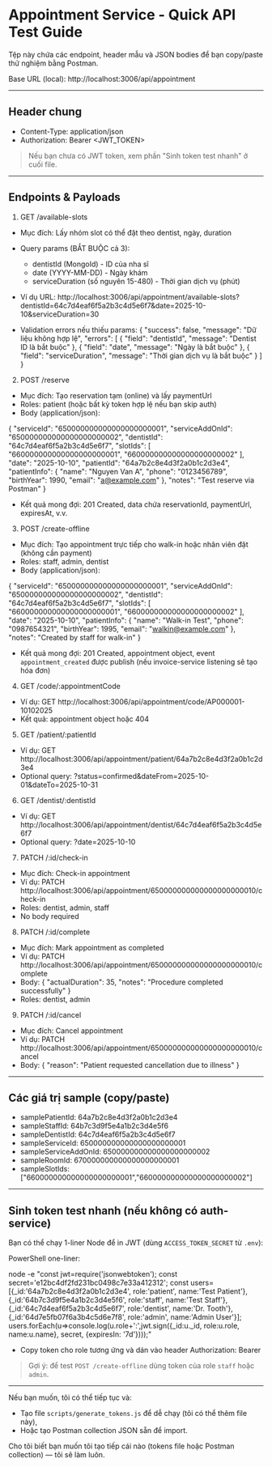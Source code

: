 # Appointment Service - Quick API Test Guide

Tệp này chứa các endpoint, header mẫu và JSON bodies để bạn copy/paste thử nghiệm bằng Postman.

Base URL (local):
http://localhost:3006/api/appointment

---

## Header chung
- Content-Type: application/json
- Authorization: Bearer <JWT_TOKEN>

> Nếu bạn chưa có JWT token, xem phần "Sinh token test nhanh" ở cuối file.

---

## Endpoints & Payloads

1) GET /available-slots
- Mục đích: Lấy nhóm slot có thể đặt theo dentist, ngày, duration
- Query params (BẮT BUỘC cả 3):
  * dentistId (MongoId) - ID của nha sĩ
  * date (YYYY-MM-DD) - Ngày khám
  * serviceDuration (số nguyên 15-480) - Thời gian dịch vụ (phút)
- Ví dụ URL:
  http://localhost:3006/api/appointment/available-slots?dentistId=64c7d4eaf6f5a2b3c4d5e6f7&date=2025-10-10&serviceDuration=30

- Validation errors nếu thiếu params:
  {
    "success": false,
    "message": "Dữ liệu không hợp lệ",
    "errors": [
      { "field": "dentistId", "message": "Dentist ID là bắt buộc" },
      { "field": "date", "message": "Ngày là bắt buộc" },
      { "field": "serviceDuration", "message": "Thời gian dịch vụ là bắt buộc" }
    ]
  }


2) POST /reserve
- Mục đích: Tạo reservation tạm (online) và lấy paymentUrl
- Roles: patient (hoặc bất kỳ token hợp lệ nếu bạn skip auth)
- Body (application/json):

{
  "serviceId": "650000000000000000000001",
  "serviceAddOnId": "650000000000000000000002",
  "dentistId": "64c7d4eaf6f5a2b3c4d5e6f7",
  "slotIds": [
    "660000000000000000000001",
    "660000000000000000000002"
  ],
  "date": "2025-10-10",
  "patientId": "64a7b2c8e4d3f2a0b1c2d3e4",
  "patientInfo": {
    "name": "Nguyen Van A",
    "phone": "0123456789",
    "birthYear": 1990,
    "email": "a@example.com"
  },
  "notes": "Test reserve via Postman"
}

- Kết quả mong đợi: 201 Created, data chứa reservationId, paymentUrl, expiresAt, v.v.


3) POST /create-offline
- Mục đích: Tạo appointment trực tiếp cho walk-in hoặc nhân viên đặt (không cần payment)
- Roles: staff, admin, dentist
- Body (application/json):

{
  "serviceId": "650000000000000000000001",
  "serviceAddOnId": "650000000000000000000002",
  "dentistId": "64c7d4eaf6f5a2b3c4d5e6f7",
  "slotIds": [
    "660000000000000000000001",
    "660000000000000000000002"
  ],
  "date": "2025-10-10",
  "patientInfo": {
    "name": "Walk-in Test",
    "phone": "0987654321",
    "birthYear": 1995,
    "email": "walkin@example.com"
  },
  "notes": "Created by staff for walk-in"
}

- Kết quả mong đợi: 201 Created, appointment object, event `appointment_created` được publish (nếu invoice-service listening sẽ tạo hóa đơn)


4) GET /code/:appointmentCode
- Ví dụ:
  GET http://localhost:3006/api/appointment/code/AP000001-10102025
- Kết quả: appointment object hoặc 404


5) GET /patient/:patientId
- Ví dụ:
  GET http://localhost:3006/api/appointment/patient/64a7b2c8e4d3f2a0b1c2d3e4
- Optional query: ?status=confirmed&dateFrom=2025-10-01&dateTo=2025-10-31


6) GET /dentist/:dentistId
- Ví dụ:
  GET http://localhost:3006/api/appointment/dentist/64c7d4eaf6f5a2b3c4d5e6f7
- Optional query: ?date=2025-10-10


7) PATCH /:id/check-in
- Mục đích: Check-in appointment
- Ví dụ:
  PATCH http://localhost:3006/api/appointment/650000000000000000000010/check-in
- Roles: dentist, admin, staff
- No body required


8) PATCH /:id/complete
- Mục đích: Mark appointment as completed
- Ví dụ:
  PATCH http://localhost:3006/api/appointment/650000000000000000000010/complete
- Body:
{
  "actualDuration": 35,
  "notes": "Procedure completed successfully"
}
- Roles: dentist, admin


9) PATCH /:id/cancel
- Mục đích: Cancel appointment
- Ví dụ:
  PATCH http://localhost:3006/api/appointment/650000000000000000000010/cancel
- Body:
{
  "reason": "Patient requested cancellation due to illness"
}


---

## Các giá trị sample (copy/paste)
- samplePatientId: 64a7b2c8e4d3f2a0b1c2d3e4
- sampleStaffId: 64b7c3d9f5e4a1b2c3d4e5f6
- sampleDentistId: 64c7d4eaf6f5a2b3c4d5e6f7
- sampleServiceId: 650000000000000000000001
- sampleServiceAddOnId: 650000000000000000000002
- sampleRoomId: 670000000000000000000001
- sampleSlotIds: ["660000000000000000000001","660000000000000000000002"]


---

## Sinh token test nhanh (nếu không có auth-service)
Bạn có thể chạy 1-liner Node để in JWT (dùng `ACCESS_TOKEN_SECRET` từ `.env`):

PowerShell one-liner:

node -e "const jwt=require('jsonwebtoken'); const secret='e12bc4df2fd231bc0498c7e33a412312'; const users=[{_id:'64a7b2c8e4d3f2a0b1c2d3e4', role:'patient', name:'Test Patient'},{_id:'64b7c3d9f5e4a1b2c3d4e5f6', role:'staff', name:'Test Staff'},{_id:'64c7d4eaf6f5a2b3c4d5e6f7', role:'dentist', name:'Dr. Tooth'},{_id:'64d7e5fb07f6a3b4c5d6e7f8', role:'admin', name:'Admin User'}]; users.forEach(u=>console.log(u.role+':',jwt.sign({_id:u._id, role:u.role, name:u.name}, secret, {expiresIn: '7d'})));"

- Copy token cho role tương ứng và dán vào header Authorization: Bearer <token>

> Gợi ý: để test `POST /create-offline` dùng token của role `staff` hoặc `admin`.

---

Nếu bạn muốn, tôi có thể tiếp tục và:
- Tạo file `scripts/generate_tokens.js` để dễ chạy (tôi có thể thêm file này),
- Hoặc tạo Postman collection JSON sẵn để import.

Cho tôi biết bạn muốn tôi tạo tiếp cái nào (tokens file hoặc Postman collection) — tôi sẽ làm luôn.